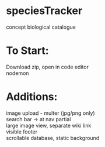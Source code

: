 # speciesTracker
concept biological catalogue

# To Start: <br>
Download zip, open in code editor <br>
nodemon

# Additions: <br>
image upload - multer (jpg/png only) <br>
search bar -> at nav partial <br>
large image view, separate wiki link <br>
visible footer <br>
scrollable database, static background
